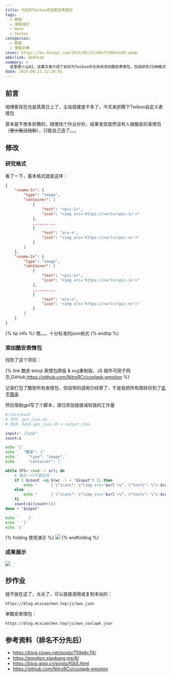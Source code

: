 ```yaml
---
title: 为你的Twikoo添加酷安表情包
tags:
  - 教程
  - 博客维护
  - Hexo
  - Twikoo
categories:
  - 教程
  - 博客折腾
cover: https://bu.dusays.com/2025/08/21/68a7339be3c66.webp
abbrlink: 5b9fe4a
summary: >-
  这里是小尘AI，这篇文章介绍了如何为Twikoo评论系统添加酷安表情包，包括研究JSON格式、使用脚本自动化生成表情包链接，以及提供可直接调用的资源链接，帮助用户轻松实现自定义表情功能。
date: 2025-08-21 22:20:01
---
```


## 前言

咱博客现在也是蒸蒸日上了，主站搭建差不多了，今天来折腾下Twikoo自定义表情包

原本是不想多折腾的，随便找个作业抄抄，结果发现居然没有人做酷安的表情包（~~至少我没找到~~），只能自己造了。。。

## 修改

### 研究格式
看了一下，基本格式就是这样：
```json
{
	"<name-1>": {
		"type": "image",
		"container": [
			{
				"text": "<pic-1>",
				"icon": "<img src='https://<url>/<pic-1>'>"
			},
			..........
			{
				"text": "aru-n",
				"icon": "<img src='https://<url>/<pic-n>'>"
			}
		]
	},
	"<name-2>": {
		"type": "image",
		"container": [
			{
				"text": "<pic-1>",
				"icon": "<img src='https://<url>/<pic-1>'>"
			},
			..........
			{
				"text": "aru-n",
				"icon": "<img src='https://<url>/<pic-n>'>"
			}
		]
	}
}
```

{% tip info %}
嗯。。。十分标准的json格式
{% endtip %}

### 添加酷安表情包

找到了这个项目：

{% link 酷安 emoji 表情包原版 & svg重制版，JS 插件可用于网页,GitHub,https://github.com/NitroRCr/coolapk-emotion %}

记录打包了酷安所有表情包，但自带的调用已经寄了，于是我把所有图转存到了[去不图床](https://7bu.top/)

然后借助gpt写了个脚本，递归添加链接减轻我的工作量

```sh
#!/bin/bash
# 文件: gen_json.sh
# 用法: bash gen_json.sh > output.json

input="./link"
count=1

echo '{'
echo '  "酷安": {'
echo '    "type": "image",'
echo '    "container": ['

while IFS= read -r url; do
    # 最后一行不要逗号
    if [ $count -eq $(wc -l < "$input") ]; then
        echo "      { \"icon\": \"<img src='$url'>\", \"text\": \"c-$count\" }"
    else
        echo "      { \"icon\": \"<img src='$url'>\", \"text\": \"c-$count\" },"
    fi
    count=$((count+1))
done < "$input"

echo '    ]'
echo '  }'
echo '}'
```

{% folding 使用演示 %}
![](https://bu.dusays.com/2025/08/21/68a72ef744eb2.png)
{% endfolding %}

### 成果展示

![](https://bu.dusays.com/2025/08/21/68a730092c3d9.png)

## 抄作业

就不放在这了，太长了，可以直接调用或复制本站的：
```text
https://blog.mcxiaochen.top/js/owo.json
```

单酷安表情包：
```text
https://blog.mcxiaochen.top/js/owo_coolapk.json
```















## 参考资料（排名不分先后）

- https://blog.xiowo.net/posts/759e8c74/
- https://emotion.xiaokang.me/#/
- https://blog.qjqq.cn/posts/f0b5.html
- https://github.com/NitroRCr/coolapk-emotion